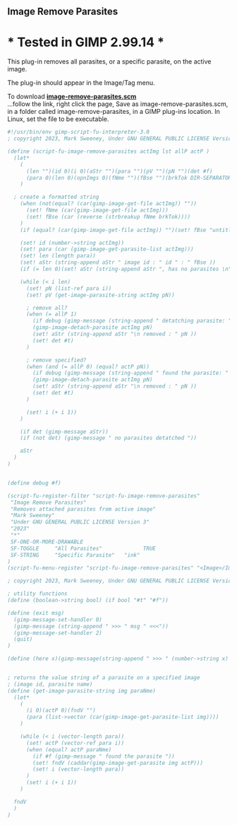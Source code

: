 ## Image Remove Parasites

# * Tested in GIMP 2.99.14 *

This plug-in removes all parasites, or a specific parasite, on the active image.
  
The plug-in should appear in the Image/Tag menu.  
  
To download [**image-remove-parasites.scm**](https://raw.githubusercontent.com/script-fu/script-fu.github.io/main/plug-ins/image-remove-parasites/image-remove-parasites.scm)  
...follow the link, right click the page, Save as image-remove-parasites.scm, in a folder called image-remove-parasites, in a GIMP plug-ins location.  In Linux, set the file to be executable.
   
<!-- include-plugin "image-remove-parasites" -->
```scheme
#!/usr/bin/env gimp-script-fu-interpreter-3.0
; copyright 2023, Mark Sweeney, Under GNU GENERAL PUBLIC LICENSE Version 3"

(define (script-fu-image-remove-parasites actImg lst allP actP )
  (let*
    (
      (len "")(id 0)(i 0)(aStr "")(para "")(pV "")(pN "")(det #f)
      (para 0)(len 0)(opnImgs 0)(fNme "")(fBse "")(brkTok DIR-SEPARATOR)
    )

  ; create a formatted string
    (when (not(equal? (car(gimp-image-get-file actImg)) ""))
      (set! fNme (car(gimp-image-get-file actImg)))
      (set! fBse (car (reverse (strbreakup fNme brkTok))))
    )
    (if (equal? (car(gimp-image-get-file actImg)) "")(set! fBse "untitled"))

    (set! id (number->string actImg))
    (set! para (car (gimp-image-get-parasite-list actImg)))
    (set! len (length para))
    (set! aStr (string-append aStr " image id : " id " : " fBse ))
    (if (= len 0)(set! aStr (string-append aStr ", has no parasites \n")))

    (while (< i len)
      (set! pN (list-ref para i))
      (set! pV (get-image-parasite-string actImg pN))

      ; remove all?
      (when (= allP 1)
        (if debug (gimp-message (string-append " detatching parasite: " pN)))
        (gimp-image-detach-parasite actImg pN)
        (set! aStr (string-append aStr "\n removed : " pN ))
        (set! det #t)
      )

      ; remove specified?
      (when (and (= allP 0) (equal? actP pN))
        (if debug (gimp-message (string-append " found the parasite: " pN )))
        (gimp-image-detach-parasite actImg pN)
        (set! aStr (string-append aStr "\n removed : " pN ))
        (set! det #t)
      )

      (set! i (+ i 1))
    )

    (if det (gimp-message aStr))
    (if (not det) (gimp-message " no parasites detatched "))

    aStr
  )
)


(define debug #f)

(script-fu-register-filter "script-fu-image-remove-parasites"
 "Image Remove Parasites" 
 "Removes attached parasites from active image"
 "Mark Sweeney"
 "Under GNU GENERAL PUBLIC LICENSE Version 3"
 "2023"
 "*"
 SF-ONE-OR-MORE-DRAWABLE
 SF-TOGGLE     "All Parasites"             TRUE
 SF-STRING     "Specific Parasite"   "ink"
)
(script-fu-menu-register "script-fu-image-remove-parasites" "<Image>/Image/Tag")

; copyright 2023, Mark Sweeney, Under GNU GENERAL PUBLIC LICENSE Version 3

; utility functions
(define (boolean->string bool) (if bool "#t" "#f"))

(define (exit msg)
  (gimp-message-set-handler 0)
  (gimp-message (string-append " >>> " msg " <<<"))
  (gimp-message-set-handler 2)
  (quit)
)

(define (here x)(gimp-message(string-append " >>> " (number->string x) " <<<")))


; returns the value string of a parasite on a specified image
; (image id, parasite name)
(define (get-image-parasite-string img paraNme)
  (let*
    (
      (i 0)(actP 0)(fndV "")
      (para (list->vector (car(gimp-image-get-parasite-list img))))
    )

    (while (< i (vector-length para))
      (set! actP (vector-ref para i))
      (when (equal? actP paraNme)
        (if #f (gimp-message " found the parasite "))
        (set! fndV (caddar(gimp-image-get-parasite img actP)))
        (set! i (vector-length para))
      )
      (set! i (+ i 1))
    )

  fndV
  )
)

```
